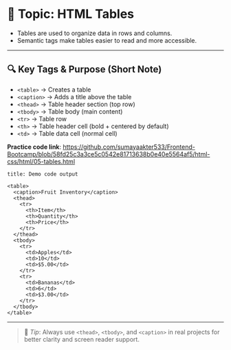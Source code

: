 # 📄 Topic: HTML Tables

- Tables are used to organize data in rows and columns.    
- Semantic tags make tables easier to read and more accessible.    

---

## 🔍 Key Tags & Purpose (Short Note)

- `<table>` → Creates a table    
- `<caption>` → Adds a title above the table    
- `<thead>` → Table header section (top row)    
- `<tbody>` → Table body (main content)    
- `<tr>` → Table row    
- `<th>` → Table header cell (bold + centered by default)    
- `<td>` → Table data cell (normal cell)    

**Practice code link**: https://github.com/sumayaakter533/Frontend-Bootcamp/blob/58fd25c3a3ce5c0542e81713638b0e40e5564af5/html-css/html/05-tables.html

```ad-todo
title: Demo code output

<table>
  <caption>Fruit Inventory</caption>
  <thead>
    <tr>
      <th>Item</th>
      <th>Quantity</th>
      <th>Price</th>
    </tr>
  </thead>
  <tbody>
    <tr>
      <td>Apples</td>
      <td>10</td>
      <td>$5.00</td>
    </tr>
    <tr>
      <td>Bananas</td>
      <td>6</td>
      <td>$3.00</td>
    </tr>
  </tbody>
</table>
```

---

> 🧠 _Tip_: Always use `<thead>`, `<tbody>`, and `<caption>` in real projects for better clarity and screen reader support. 